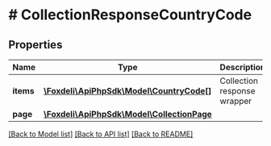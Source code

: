 # # CollectionResponseCountryCode

## Properties

Name | Type | Description | Notes
------------ | ------------- | ------------- | -------------
**items** | [**\Foxdeli\ApiPhpSdk\Model\CountryCode[]**](CountryCode.md) | Collection response wrapper | [optional]
**page** | [**\Foxdeli\ApiPhpSdk\Model\CollectionPage**](CollectionPage.md) |  | [optional]

[[Back to Model list]](../../README.md#models) [[Back to API list]](../../README.md#endpoints) [[Back to README]](../../README.md)
